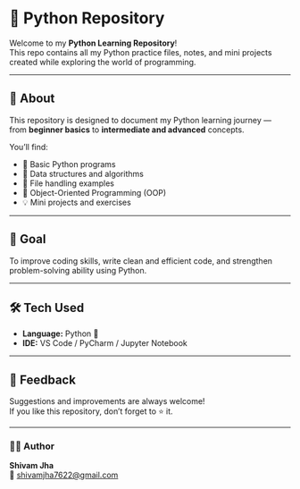 # 🐍 Python Repository

Welcome to my **Python Learning Repository**!  
This repo contains all my Python practice files, notes, and mini projects created while exploring the world of programming.

---

## 📘 About
This repository is designed to document my Python learning journey — from **beginner basics** to **intermediate and advanced** concepts.

You’ll find:
- 🧠 Basic Python programs  
- 🧮 Data structures and algorithms  
- 📂 File handling examples  
- 🧱 Object-Oriented Programming (OOP)  
- 💡 Mini projects and exercises  

---

## 🚀 Goal
To improve coding skills, write clean and efficient code, and strengthen problem-solving ability using Python.

---

## 🛠️ Tech Used
- **Language:** Python 🐍  
- **IDE:** VS Code / PyCharm / Jupyter Notebook  

---

## 💬 Feedback
Suggestions and improvements are always welcome!  
If you like this repository, don’t forget to ⭐ it.

---

### 👨‍💻 Author
**Shivam Jha**  
📧 shivamjha7622@gmail.com
